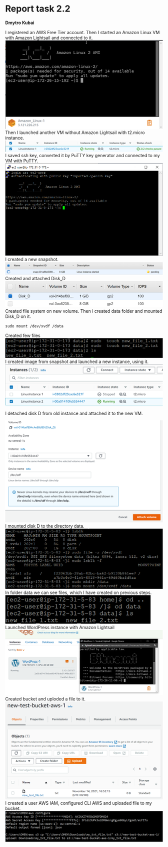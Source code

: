 # Report task 2.2

**Dmytro Kubai**

I registered an AWS Free Tier account. Then I started an Amazon Linux VM with Amazon Lightsail and connected to it.
![screenshot](screenshots/1.png)
Then I launched another VM without Amazon Lightsail with t2.micro instance. 
![](screenshots/2.png)
I saved ssh key, converted it by PuTTY key generator and connected to my VM with PuTTY.
![](screenshots/3.png)
I created a new snapshot.
![](screenshots/4.png)
Created and attached Disk_D
![](screenshots/5.png)
Created file system on new volume. Then i created data folder and mounted Disk_D on it.
```
sudo mount /dev/xvdf /data
```
Created few files 
![](screenshots/6.png)
I created image from snapshot and launched a new instance, using it.
![](screenshots/7.png)

I detached disk D from old instance and attached it to the new VM.

![](screenshots/8.png)
I mounted disk D to the directory data.
![](screenshots/9.png)
In folder data we can see files, which I have created on previous steps.
![](screenshots/10.png)
Launched WordPress instance with Amazon Lightsail
![](screenshots/11.png)
Created bucket and uploded a file to it.
![](screenshots/12.png)
I created a user AWS IAM, configured CLI AWS and uploaded file to my bucket.
![](screenshots/13.png)